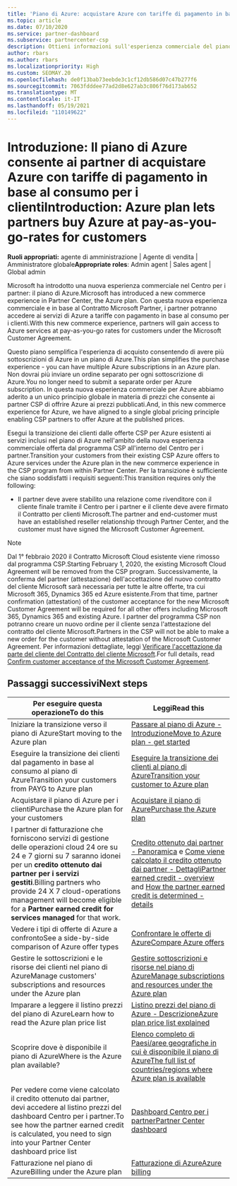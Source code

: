 ```yaml
---
title: 'Piano di Azure: acquistare Azure con tariffe di pagamento in base al consumo'
ms.topic: article
ms.date: 07/10/2020
ms.service: partner-dashboard
ms.subservice: partnercenter-csp
description: Ottieni informazioni sull'esperienza commerciale del piano di Azure per acquistare servizi di Azure con tariffe con pagamento in base al consumo per i clienti. Sono disponibili anche informazioni sui nuovi requisiti di sicurezza.
author: rbars
ms.author: rbars
ms.localizationpriority: High
ms.custom: SEOMAY.20
ms.openlocfilehash: de0f13bab73eebde3c1cf12db586d07c47b277f6
ms.sourcegitcommit: 7063fdddee77ad2d8e627ab3c806f76d173ab652
ms.translationtype: MT
ms.contentlocale: it-IT
ms.lasthandoff: 05/19/2021
ms.locfileid: "110149622"
---
```

# <a name="introduction-azure-plan-lets-partners-buy-azure-at-pay-as-you-go-rates-for-customers"></a><span data-ttu-id="a4740-104">Introduzione: Il piano di Azure consente ai partner di acquistare Azure con tariffe di pagamento in base al consumo per i clienti</span><span class="sxs-lookup"><span data-stu-id="a4740-104">Introduction: Azure plan lets partners buy Azure at pay-as-you-go-rates for customers</span></span>

<span data-ttu-id="a4740-105">**Ruoli appropriati:** agente di amministrazione | Agente di vendita | Amministratore globale</span><span class="sxs-lookup"><span data-stu-id="a4740-105">**Appropriate roles**: Admin agent | Sales agent | Global admin</span></span>

<span data-ttu-id="a4740-106">Microsoft ha introdotto una nuova esperienza commerciale nel Centro per i partner: il piano di Azure.</span><span class="sxs-lookup"><span data-stu-id="a4740-106">Microsoft has introduced a new commerce experience in Partner Center, the Azure plan.</span></span>  <span data-ttu-id="a4740-107">Con questa nuova esperienza commerciale e in base al Contratto Microsoft Partner, i partner potranno accedere ai servizi di Azure a tariffe con pagamento in base al consumo per i clienti.</span><span class="sxs-lookup"><span data-stu-id="a4740-107">With this new commerce experience, partners will gain access to Azure services at pay-as-you-go rates for customers under the Microsoft Customer Agreement.</span></span>

<span data-ttu-id="a4740-108">Questo piano semplifica l'esperienza di acquisto consentendo di avere più sottoscrizioni di Azure in un piano di Azure.</span><span class="sxs-lookup"><span data-stu-id="a4740-108">This plan simplifies the purchase experience - you can have multiple Azure subscriptions in an Azure plan.</span></span> <span data-ttu-id="a4740-109">Non dovrai più inviare un ordine separato per ogni sottoscrizione di Azure.</span><span class="sxs-lookup"><span data-stu-id="a4740-109">You no longer need to submit a separate order per Azure subscription.</span></span> <span data-ttu-id="a4740-110">In questa nuova esperienza commerciale per Azure abbiamo aderito a un unico principio globale in materia di prezzi che consente ai partner CSP di offrire Azure ai prezzi pubblicati.</span><span class="sxs-lookup"><span data-stu-id="a4740-110">And, in this new commerce experience for Azure, we have aligned to a single global pricing principle enabling CSP partners to offer Azure at the published prices.</span></span>

<span data-ttu-id="a4740-111">Esegui la transizione dei clienti dalle offerte CSP per Azure esistenti ai servizi inclusi nel piano di Azure nell'ambito della nuova esperienza commerciale offerta dal programma CSP all'interno del Centro per i partner.</span><span class="sxs-lookup"><span data-stu-id="a4740-111">Transition your customers from their existing CSP Azure offers to Azure services under the Azure plan in the new commerce experience in the CSP program from within Partner Center.</span></span> <span data-ttu-id="a4740-112">Per la transizione è sufficiente che siano soddisfatti i requisiti seguenti:</span><span class="sxs-lookup"><span data-stu-id="a4740-112">This transition requires only the following:</span></span>

- <span data-ttu-id="a4740-113">Il partner deve avere stabilito una relazione come rivenditore con il cliente finale tramite il Centro per i partner e il cliente deve avere firmato il Contratto per clienti Microsoft.</span><span class="sxs-lookup"><span data-stu-id="a4740-113">The partner and end-customer must have an established reseller relationship through Partner Center, and the customer must have signed the Microsoft Customer Agreement.</span></span>

>[!Note]
><span data-ttu-id="a4740-114">Dal 1° febbraio 2020 il Contratto Microsoft Cloud esistente viene rimosso dal programma CSP.</span><span class="sxs-lookup"><span data-stu-id="a4740-114">Starting February 1, 2020, the existing Microsoft Cloud Agreement will be removed from the CSP program.</span></span> <span data-ttu-id="a4740-115">Successivamente, la conferma del partner (attestazione) dell'accettazione del nuovo contratto del cliente Microsoft sarà necessaria per tutte le altre offerte, tra cui Microsoft 365, Dynamics 365 ed Azure esistente.</span><span class="sxs-lookup"><span data-stu-id="a4740-115">From that time, partner confirmation (attestation) of the customer acceptance for the new Microsoft Customer Agreement will be required for all other offers including Microsoft 365, Dynamics 365 and existing Azure.</span></span> <span data-ttu-id="a4740-116">I partner del programma CSP non potranno creare un nuovo ordine per il cliente senza l'attestazione del contratto del cliente Microsoft.</span><span class="sxs-lookup"><span data-stu-id="a4740-116">Partners in the CSP will not be able to make a new order for the customer without attestation of the Microsoft Customer Agreement.</span></span> <span data-ttu-id="a4740-117">Per informazioni dettagliate, leggi [Verificare l'accettazione da parte del cliente del Contratto del cliente Microsoft](confirm-customer-agreement.md).</span><span class="sxs-lookup"><span data-stu-id="a4740-117">For full details, read [Confirm customer acceptance of the Microsoft Customer Agreement](confirm-customer-agreement.md).</span></span>


## <a name="next-steps"></a><span data-ttu-id="a4740-118">Passaggi successivi</span><span class="sxs-lookup"><span data-stu-id="a4740-118">Next steps</span></span>

|<span data-ttu-id="a4740-119">**Per eseguire questa operazione**</span><span class="sxs-lookup"><span data-stu-id="a4740-119">**To do this**</span></span>   |<span data-ttu-id="a4740-120">**Leggi**</span><span class="sxs-lookup"><span data-stu-id="a4740-120">**Read this**</span></span>   |
|------------------|---------------------|
|<span data-ttu-id="a4740-121">Iniziare la transizione verso il piano di Azure</span><span class="sxs-lookup"><span data-stu-id="a4740-121">Start moving to the Azure plan</span></span>|[<span data-ttu-id="a4740-122">Passare al piano di Azure - Introduzione</span><span class="sxs-lookup"><span data-stu-id="a4740-122">Move to Azure plan - get started</span></span>](azure-plan-get-started.md)
|<span data-ttu-id="a4740-123">Eseguire la transizione dei clienti dal pagamento in base al consumo al piano di Azure</span><span class="sxs-lookup"><span data-stu-id="a4740-123">Transition your customers from PAYG to Azure plan</span></span>|[<span data-ttu-id="a4740-124">Eseguire la transizione dei clienti al piano di Azure</span><span class="sxs-lookup"><span data-stu-id="a4740-124">Transition your customer to Azure plan</span></span>](azure-plan-transition.md)|
|<span data-ttu-id="a4740-125">Acquistare il piano di Azure per i clienti</span><span class="sxs-lookup"><span data-stu-id="a4740-125">Purchase the Azure plan for your customers</span></span>|[<span data-ttu-id="a4740-126">Acquistare il piano di Azure</span><span class="sxs-lookup"><span data-stu-id="a4740-126">Purchase the Azure plan</span></span>](purchase-azure-plan.md)|
|<span data-ttu-id="a4740-127">I partner di fatturazione che forniscono servizi di gestione delle operazioni cloud 24 ore su 24 e 7 giorni su 7 saranno idonei per un **credito ottenuto dai partner per i servizi gestiti**.</span><span class="sxs-lookup"><span data-stu-id="a4740-127">Billing partners who provide 24 X 7 cloud-operations management will become eligible for a **Partner earned credit for services managed** for that work.</span></span>|<span data-ttu-id="a4740-128">[Credito ottenuto dai partner - Panoramica](partner-earned-credit.md) e [Come viene calcolato il credito ottenuto dai partner - Dettagli](partner-earned-credit-explanation.md)</span><span class="sxs-lookup"><span data-stu-id="a4740-128">[Partner earned credit - overview](partner-earned-credit.md) and [How the partner earned credit is determined - details](partner-earned-credit-explanation.md)</span></span>|
|<span data-ttu-id="a4740-129">Vedere i tipi di offerte di Azure a confronto</span><span class="sxs-lookup"><span data-stu-id="a4740-129">See a side-by-side comparison of Azure offer types</span></span>|[<span data-ttu-id="a4740-130">Confrontare le offerte di Azure</span><span class="sxs-lookup"><span data-stu-id="a4740-130">Compare Azure offers</span></span>](compare-azure-offers.md)|
|<span data-ttu-id="a4740-131">Gestire le sottoscrizioni e le risorse dei clienti nel piano di Azure</span><span class="sxs-lookup"><span data-stu-id="a4740-131">Manage customers' subscriptions and resources under the Azure plan</span></span>|[<span data-ttu-id="a4740-132">Gestire sottoscrizioni e risorse nel piano di Azure</span><span class="sxs-lookup"><span data-stu-id="a4740-132">Manage subscriptions and resources under the Azure plan</span></span>](azure-plan-manage.md)|
|<span data-ttu-id="a4740-133">Imparare a leggere il listino prezzi del piano di Azure</span><span class="sxs-lookup"><span data-stu-id="a4740-133">Learn how to read the Azure plan price list</span></span>   |[<span data-ttu-id="a4740-134">Listino prezzi del piano di Azure - Descrizione</span><span class="sxs-lookup"><span data-stu-id="a4740-134">Azure plan price list explained</span></span>](azure-plan-price-list.md)|
|<span data-ttu-id="a4740-135">Scoprire dove è disponibile il piano di Azure</span><span class="sxs-lookup"><span data-stu-id="a4740-135">Where is the Azure plan available?</span></span>|[<span data-ttu-id="a4740-136">Elenco completo di Paesi/aree geografiche in cui è disponibile il piano di Azure</span><span class="sxs-lookup"><span data-stu-id="a4740-136">The full list of countries/regions where Azure plan is available</span></span>](https://query.prod.cms.rt.microsoft.com/cms/api/am/binary/RE3QN0x)
|<span data-ttu-id="a4740-137">Per vedere come viene calcolato il credito ottenuto dai partner, devi accedere al listino prezzi del dashboard Centro per i partner.</span><span class="sxs-lookup"><span data-stu-id="a4740-137">To see how the partner earned credit is calculated, you need to sign into your Partner Center dashboard price list</span></span>|[<span data-ttu-id="a4740-138">Dashboard Centro per i partner</span><span class="sxs-lookup"><span data-stu-id="a4740-138">Partner Center dashboard</span></span>](https://partner.microsoft.com/dashboard/home)|
|<span data-ttu-id="a4740-139">Fatturazione nel piano di Azure</span><span class="sxs-lookup"><span data-stu-id="a4740-139">Billing under the Azure plan</span></span>|[<span data-ttu-id="a4740-140">Fatturazione di Azure</span><span class="sxs-lookup"><span data-stu-id="a4740-140">Azure billing</span></span>](azure-plan-billing.md)|